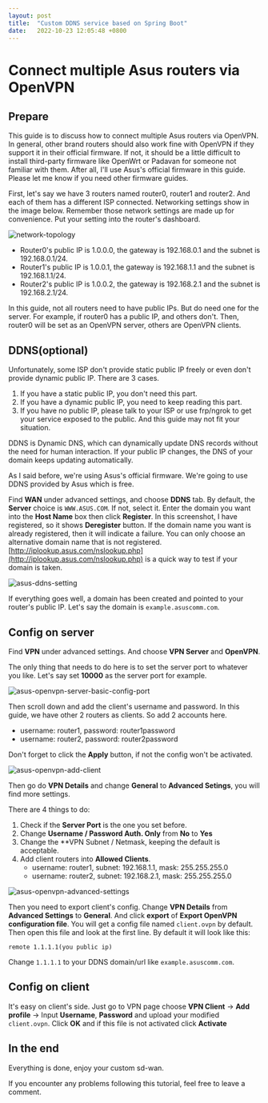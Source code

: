 ```yaml
---
layout: post
title:  "Custom DDNS service based on Spring Boot"
date:   2022-10-23 12:05:48 +0800
---
```


# Connect multiple Asus routers via OpenVPN

## Prepare

This guide is to discuss how to connect multiple Asus routers via OpenVPN. In general, other brand routers should also work fine with OpenVPN if they support it in their official firmware. If not, it should be a little difficult to install third-party firmware like OpenWrt or Padavan for someone not familiar with them. After all, I'll use Asus's official firmware in this guide. Please let me know if you need other firmware guides.

First, let's say we have 3 routers named router0, router1 and router2. And each of them has a different ISP connected. Networking settings show in the image below. Remember those network settings are made up for convenience. Put your setting into the router's dashboard.

![network-topology](2022-10-23-connect-multiple-asus-routers-via-openvpn/network-topology.drawio.png)

- Router0's public IP is 1.0.0.0, the gateway is 192.168.0.1 and the subnet is 192.168.0.1/24.
- Router1's public IP is 1.0.0.1, the gateway is 192.168.1.1 and the subnet is 192.168.1.1/24.
- Router2's public IP is 1.0.0.2, the gateway is 192.168.2.1 and the subnet is 192.168.2.1/24.

In this guide, not all routers need to have public IPs. But do need one for the server. For example, if router0 has a public IP, and others don't. Then, router0 will be set as an OpenVPN server, others are OpenVPN clients.

## DDNS(optional)

Unfortunately, some ISP don't provide static public IP freely or even don't provide dynamic public IP. There are 3 cases.

1. If you have a static public IP, you don't need this part.
2. If you have a dynamic public IP, you need to keep reading this part.
3. If you have no public IP, please talk to your ISP or use frp/ngrok to get your service exposed to the public. And this guide may not fit your situation.

DDNS is Dynamic DNS, which can dynamically update DNS records without the need for human interaction. If your public IP changes, the DNS of your domain keeps updating automatically.

As I said before, we're using Asus's official firmware. We're going to use DDNS provided by Asus which is free.

Find **WAN** under advanced settings, and choose **DDNS** tab. By default, the **Server** choice is `WWW.ASUS.COM`. If not, select it. Enter the domain you want into the **Host Name** box then click **Register**. In this screenshot, I have registered, so it shows **Deregister** button. If the domain name you want is already registered, then it will indicate a failure. You can only choose an alternative domain name that is not registered. [http://iplookup.asus.com/nslookup.php](http://iplookup.asus.com/nslookup.php) is a quick way to test if your domain is taken.

![asus-ddns-setting](2022-10-23-connect-multiple-asus-routers-via-openvpn/asus-ddns-setting.png)

If everything goes well, a domain has been created and pointed to your router's public IP. Let's say the domain is `example.asuscomm.com`.

## Config on server

Find **VPN** under advanced settings. And choose **VPN Server** and **OpenVPN**.

The only thing that needs to do here is to set the server port to whatever you like. Let's say set **10000** as the server port for example.

![asus-openvpn-server-basic-config-port](2022-10-23-connect-multiple-asus-routers-via-openvpn/asus-openvpn-server-basic-config-port.png)

Then scroll down and add the client's username and password. In this guide, we have other 2 routers as clients. So add 2 accounts here.

- username: router1, password: router1password
- username: router2, password: router2password

Don't forget to click the **Apply** button, if not the config won't be activated.

![asus-openvpn-add-client](2022-10-23-connect-multiple-asus-routers-via-openvpn/asus-openvpn-add-client.png)

Then go do **VPN Details** and change **General** to **Advanced Setings**, you will find more settings.

There are 4 things to do:

1. Check if the **Server Port** is the one you set before.
2. Change **Username / Password Auth. Only** from **No** to **Yes**
3. Change the **VPN Subnet / Netmask, keeping the default is acceptable.
4. Add client routers into **Allowed Clients**.
    - username: router1, subnet: 192.168.1.1, mask: 255.255.255.0
    - username: router2, subnet: 192.168.2.1, mask: 255.255.255.0


![asus-openvpn-advanced-settings](2022-10-23-connect-multiple-asus-routers-via-openvpn/asus-openvpn-advanced-settings.png)

Then you need to export client's config. Change **VPN Details** from **Advanced Settings** to **General**. And click **export** of **Export OpenVPN configuration file**. You will get a config file named `client.ovpn` by default. Then open this file and look at the first line. By default it will look like this:
```
remote 1.1.1.1(you public ip)
```
Change `1.1.1.1` to your DDNS domain/url like `example.asuscomm.com`.

## Config on client

It's easy on client's side. Just go to VPN page choose **VPN Client** -> **Add profile** -> Input **Username**, **Password** and upload your modified `client.ovpn`. Click **OK** and if this file is not activated click **Activate**

## In the end

Everything is done, enjoy your custom sd-wan.

If you encounter any problems following this tutorial, feel free to leave a comment.